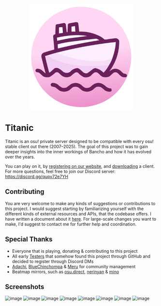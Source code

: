 
<p align="center">
  <img width="350" alt="logo" src="https://raw.githubusercontent.com/Lekuruu/titanic/main/.github/images/logo-vector.min.svg">
</p>

# Titanic

Titanic is an osu! private server designed to be compatible with every osu! stable client out there (2007–2025).
The goal of this project was to gain deeper insights into the inner workings of Bancho and how it has evolved over the years.

You can play on it, by [registering on our website](https://osu.titanic.sh/account/register), and [downloading](https://osu.titanic.sh/download/) a client.
For more questions, feel free to join our Discord server: https://discord.gg/qupv72e7YH

## Contributing

You are very welcome to make any kinds of suggestions or contributions to this project.
I would suggest starting by familiarizing yourself with the different kinds of external resources and APIs, that the codebase offers.
I have written a document about it [here](https://github.com/osuTitanic/common/blob/main/USAGE.md).
For large-scale changes you want to make, I'd suggest to contact me for further help and coordination.

## Special Thanks

- Everyone that is playing, donating & contributing to this project
- All early [Testers](https://osu.titanic.sh/g/8) that somehow found this project through GitHub and decided to register through Discord DMs
- [Adachi](https://osu.titanic.sh/u/39), [BlueChinchompa](https://osu.titanic.sh/u/40) & [Meru](https://osu.titanic.sh/u/41) for community management
- Beatmap mirrors, such as [osu.direct](https://osu.direct/), [nerinyan](https://nerinyan.moe/) & [mino](https://catboy.best)

## Screenshots

![image](https://raw.githubusercontent.com/osuTitanic/titanic/main/.github/images/screenshot001.png)
![image](https://raw.githubusercontent.com/osuTitanic/titanic/main/.github/images/screenshot002.png)
![image](https://raw.githubusercontent.com/osuTitanic/titanic/main/.github/images/screenshot003.png)
![image](https://raw.githubusercontent.com/osuTitanic/titanic/main/.github/images/screenshot004.png)
![image](https://raw.githubusercontent.com/osuTitanic/titanic/main/.github/images/screenshot005.png)
![image](https://raw.githubusercontent.com/osuTitanic/titanic/main/.github/images/screenshot006.png)
![image](https://raw.githubusercontent.com/osuTitanic/titanic/main/.github/images/screenshot007.png)
![image](https://raw.githubusercontent.com/osuTitanic/titanic/main/.github/images/screenshot008.png)
